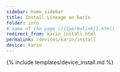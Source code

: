 ```yaml
---
sidebar: home_sidebar
title: Install Lineage on karin
folder: info
# name of the page (/{{permalink}}.html)
redirect_from: karin_install.html
permalink: /devices/karin/install
device: karin
---
```

{% include templates/device_install.md %}
